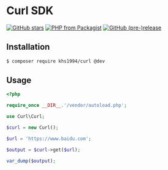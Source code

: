 # Curl SDK

[![GitHub stars](https://img.shields.io/github/stars/khs1994-php/curl.svg?style=social&label=Stars)](https://github.com/khs1994-php/curl) [![PHP from Packagist](https://img.shields.io/packagist/php-v/khs1994/curl.svg)](https://packagist.org/packages/khs1994/curl) [![GitHub (pre-)release](https://img.shields.io/github/release/khs1994-php/curl/all.svg)](https://github.com/khs1994-php/curl/releases)

## Installation

```bash
$ composer require khs1994/curl @dev
```

## Usage

```php
<?php

require_once __DIR__.'/vendor/autoload.php';

use Curl\Curl;

$curl = new Curl();

$url = 'https://www.baidu.com';

$output = $curl->get($url);

var_dump($output);
```
